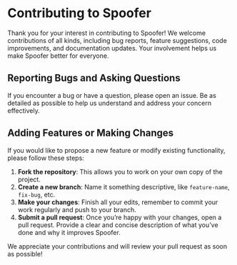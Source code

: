 # Contributing to Spoofer

Thank you for your interest in contributing to Spoofer! We welcome contributions of all kinds, including bug reports, feature suggestions, code improvements, and documentation updates. Your involvement helps us make Spoofer better for everyone.

## Reporting Bugs and Asking Questions

If you encounter a bug or have a question, please open an issue. Be as detailed as possible to help us understand and address your concern effectively.

## Adding Features or Making Changes

If you would like to propose a new feature or modify existing functionality, please follow these steps:

1. **Fork the repository**: This allows you to work on your own copy of the project.
2. **Create a new branch**: Name it something descriptive, like `feature-name`, `fix-bug`, etc.
3. **Make your changes**: Finish all your edits, remember to commit your work regularly and push to your branch.
4. **Submit a pull request**: Once you’re happy with your changes, open a pull request. Provide a clear and concise description of what you’ve done and why it improves Spoofer.

We appreciate your contributions and will review your pull request as soon as possible!
